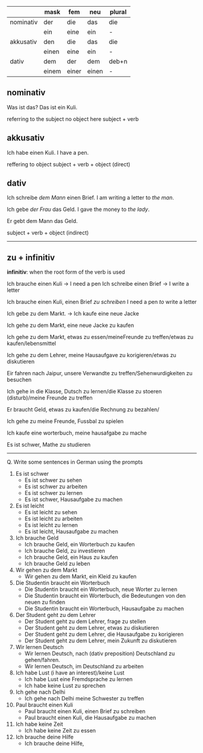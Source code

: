 |           | mask  | fem   | neu   | plural |
| --------- | ----- | ----- | ----- | ------ |
| nominativ | der   | die   | das   | die    |
|           | ein   | eine  | ein   | -      |
| akkusativ | den   | die   | das   | die    |
|           | einen | eine  | ein   | -      |
| dativ     | dem   | der   | dem   | deb+n  |
|           | einem | einer | einen | -      |

## nominativ
Was ist das?
Das ist ein Kuli.

referring to the subject
no object here
subject + verb

## akkusativ
Ich habe einen Kuli.
I have a pen.

reffering to object
subject + verb + object (direct)

## dativ
Ich schreibe *dem Mann* einen Brief. 
I am writing a letter to *the man*.

Ich gebe *der Frau* das Geld.
I gave the money to *the lady*.

Er gebt dem Mann das Geld.

subject + verb + object (indirect)

---
## zu + infinitiv
**infinitiv**: when the root form of the verb is used

Ich brauche einen Kuli -> I need a pen
Ich schreibe einen Brief -> I write a letter

Ich brauche einen Kuli, einen Brief *zu schreiben*
I need a pen *to* write a letter

Ich gebe zu dem Markt. -> 
Ich kaufe eine neue Jacke

Ich gehe zu dem Markt, eine neue Jacke zu kaufen

Ich gehe zu dem Markt, etwas zu essen/meineFreunde zu treffen/etwas zu kaufen/lebensmittel

Ich gehe zu dem Lehrer, meine Hausaufgave zu korigieren/etwas zu diskutieren

Eir fahren nach Jaipur, unsere Verwandte zu treffen/Sehenwurdigkeiten zu besuchen

Ich gehe in die Klasse, Dutsch zu lernen/die Klasse zu stoeren (disturb)/meine Freunde zu treffen

Er braucht Geld, etwas zu kaufen/die Rechnung zu bezahlen/

Ich gehe zu meine Freunde, Fussbal zu spielen

Ich kaufe eine worterbuch, meine hausafgabe zu mache

Es ist schwer, Mathe zu studieren 

---
Q. Write some sentences in German using the prompts
1. Es ist schwer 
	- Es ist schwer zu sehen
	- Es ist schwer zu arbeiten
	- Es ist schwer zu lernen
	- Es ist schwer, Hausaufgabe zu machen
2. Es ist leicht
	- Es ist leicht zu sehen
	- Es ist leicht zu arbeiten
	- Es ist leicht zu lernen
	- Es ist leicht, Hausaufgabe zu machen
3. Ich brauche Geld
	- Ich brauche Geld, ein Worterbuch zu kaufen
	- Ich brauche Geld, zu investieren
	- Ich brauche Geld, ein Haus zu kaufen
	- Ich brauche Geld zu leben
4. Wir gehen zu dem Markt
	- Wir gehen zu dem Markt, ein Kleid zu kaufen
5. Die Studentin braucht ein Worterbuch
	- Die Studentin braucht ein Worterbuch, neue Worter zu lernen
	- Die Studentin braucht ein Worterbuch, die Bedeutungen von den neuen zu finden
	- Die Studentin braucht ein Worterbuch, Hausaufgabe zu machen
6. Der Student geht zu dem Lehrer
	- Der Student geht zu dem Lehrer, frage zu stellen
	- Der Student geht zu dem Lehrer, etwas zu diskutieren
	- Der Student geht zu dem Lehrer, die Hausaufgabe zu korigieren
	- Der Student geht zu dem Lehrer, mein Zukunft zu diskutieren
7. Wir lernen Deutsch
	- Wir lernen Deutsch, nach (dativ preposition) Deutschland zu gehen/fahren.
	- Wir lernen Deutsch, im Deutschland zu arbeiten
8. Ich habe Lust (i have an interest)/keine Lust
	- Ich habe Lust eine Fremdsprache zu lernen
	- Ich habe keine Lust zu sprechen
9. Ich gehe nach Delhi
	- Ich gehe nach Delhi meine Schwester zu treffen
10. Paul braucht einen Kuli
	- Paul braucht einen Kuli, einen Brief zu schreiben
	- Paul braucht einen Kuli, die Hausaufgabe zu machen
11. Ich habe keine Zeit
	- Ich habe keine Zeit zu essen
12. Ich brauche deine Hilfe
	- Ich brauche deine Hilfe, 